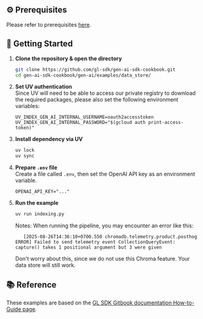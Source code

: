 ## ⚙️ Prerequisites

Please refer to prerequisites [here](../../../README.md).

## 🚀 Getting Started

1. **Clone the repository & open the directory**

   ```bash
   git clone https://github.com/gl-sdk/gen-ai-sdk-cookbook.git
   cd gen-ai-sdk-cookbook/gen-ai/examples/data_store/
   ```

2. **Set UV authentication**  
   Since UV will need to be able to access our private registry to download the required packages, please also set the following environment variables:

   ```env
   UV_INDEX_GEN_AI_INTERNAL_USERNAME=oauth2accesstoken
   UV_INDEX_GEN_AI_INTERNAL_PASSWORD="$(gcloud auth print-access-token)"
   ```

3. **Install dependency via UV**

   ```bash
   uv lock
   uv sync
   ```

4. **Prepare `.env` file**  
   Create a file called `.env`, then set the OpenAI API key as an environment variable.

   ```env
   OPENAI_API_KEY="..."
   ```

5. **Run the example**

   ```bash
   uv run indexing.py
   ```

   Notes:
   When running the pipeline, you may encounter an error like this:

   ```
      [2025-08-26T14:36:10+0700.550 chromadb.telemetry.product.posthog ERROR] Failed to send telemetry event CollectionQueryEvent: capture() takes 1 positional argument but 3 were given
   ```

   Don't worry about this, since we do not use this Chroma feature. Your data store will still work.

## 📚 Reference

These examples are based on the [GL SDK Gitbook documentation How-to-Guide page](https://gdplabs.gitbook.io/sdk/how-to-guides/index-your-data-with-vector-data-store).
